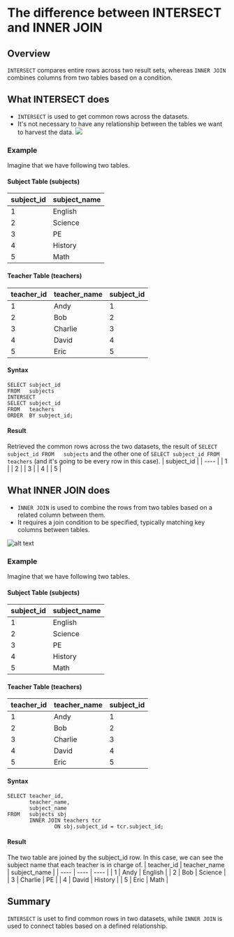 # The difference between INTERSECT and INNER JOIN

## Overview
```INTERSECT``` compares entire rows across two result sets, whereas ```INNER JOIN``` combines columns from two tables based on a condition.

## What INTERSECT does
- ```INTERSECT``` is used to get common rows across the datasets.
- It's not necessary to have any relationship between the tables we want to harvest the data.
![](2024-11-13-16-00-20.png)

### Example
Imagine that we have following two tables.

#### Subject Table (subjects)
| subject_id | subject_name |
| ---- | ---- |
| 1 | English |
| 2 | Science |
| 3 | PE |
| 4 | History |
| 5 | Math |

#### Teacher Table (teachers)
| teacher_id | teacher_name | subject_id |
| ---- | ---- | ---- |
| 1 | Andy | 1 |
| 2 | Bob | 2 |
| 3 | Charlie | 3 |
| 4 | David | 4 |
| 5 | Eric | 5 |

#### Syntax
```
SELECT subject_id
FROM   subjects
INTERSECT
SELECT subject_id
FROM   teachers
ORDER  BY subject_id; 
```

#### Result
Retrieved the common rows across the two datasets, the result of ```SELECT subject_id FROM   subjects``` and the other one of ```SELECT subject_id
FROM  teachers``` (and it's going to be every row in this case).
| subject_id |
| ---- |
| 1 |
| 2 |
| 3 |
| 4 |
| 5 | 

## What INNER JOIN does
- ```INNER JOIN``` is used to combine the rows from two tables based on a related column between them.
- It requires a join condition to be specified, typically matching key columns between tables.

![alt text](image.png)
### Example
Imagine that we have following two tables.

#### Subject Table (subjects)
| subject_id | subject_name |
| ---- | ---- |
| 1 | English |
| 2 | Science |
| 3 | PE |
| 4 | History |
| 5 | Math |

#### Teacher Table (teachers)
| teacher_id | teacher_name | subject_id |
| ---- | ---- | ---- |
| 1 | Andy | 1 |
| 2 | Bob | 2 |
| 3 | Charlie | 3 |
| 4 | David | 4 |
| 5 | Eric | 5 |

#### Syntax
```
SELECT teacher_id,
       teacher_name,
       subject_name
FROM   subjects sbj
       INNER JOIN teachers tcr
               ON sbj.subject_id = tcr.subject_id; 
```
#### Result
The two table are joined by the subject_id row. In this case, we can see the subject name that each teacher is in charge of.
| teacher_id | teacher_name | subject_name |
| ---- | ---- | ---- |
| 1 | Andy | English |
| 2 | Bob | Science |
| 3 | Charlie | PE |
| 4 | David | History |
| 5 | Eric | Math |


## Summary
```INTERSECT``` is uset to find common rows in two datasets, while ```INNER JOIN``` is used to connect tables based on a defined relationship.